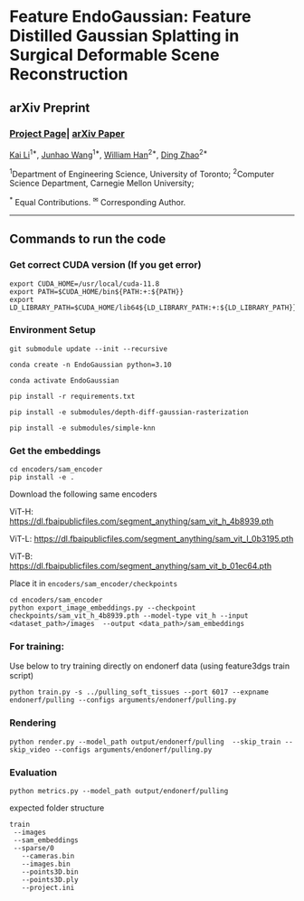 # Feature EndoGaussian: Feature Distilled Gaussian Splatting in Surgical Deformable Scene Reconstruction

## arXiv Preprint

### [Project Page]()| [arXiv Paper]()


[Kai Li](https://www.linkedin.com/in/kaii-li/)<sup>1*</sup>, [Junhao Wang](https://www.linkedin.com/in/junhao-wang-4ba488200/)<sup>1*</sup>,
[William Han](https://willxxy.github.io)<sup>2*</sup>, [Ding Zhao](https://scholar.google.com/citations?user=z7tPc9IAAAAJ&hl=en)<sup>2*</sup>

<sup>1</sup>Department of Engineering Science, University of Toronto; <sup>2</sup>Computer Science Department, Carnegie Mellon University;

<sup>\*</sup> Equal Contributions. <sup>✉</sup> Corresponding Author. 

-------------------------------------------


## Commands to run the code

### Get correct CUDA version (If you get error)

```
export CUDA_HOME=/usr/local/cuda-11.8
export PATH=$CUDA_HOME/bin${PATH:+:${PATH}}
export LD_LIBRARY_PATH=$CUDA_HOME/lib64${LD_LIBRARY_PATH:+:${LD_LIBRARY_PATH}}
```


### Environment Setup

```
git submodule update --init --recursive

conda create -n EndoGaussian python=3.10

conda activate EndoGaussian

pip install -r requirements.txt

pip install -e submodules/depth-diff-gaussian-rasterization

pip install -e submodules/simple-knn
```

### Get the embeddings

```
cd encoders/sam_encoder
pip install -e .
```
Download the following same encoders

ViT-H: https://dl.fbaipublicfiles.com/segment_anything/sam_vit_h_4b8939.pth

ViT-L: https://dl.fbaipublicfiles.com/segment_anything/sam_vit_l_0b3195.pth

ViT-B: https://dl.fbaipublicfiles.com/segment_anything/sam_vit_b_01ec64.pth

Place it in `encoders/sam_encoder/checkpoints`

```
cd encoders/sam_encoder
python export_image_embeddings.py --checkpoint checkpoints/sam_vit_h_4b8939.pth --model-type vit_h --input <dataset_path>/images  --output <data_path>/sam_embeddings
```


### For training:

Use below to try training directly on endonerf data (using feature3dgs train script)

```
python train.py -s ../pulling_soft_tissues --port 6017 --expname endonerf/pulling --configs arguments/endonerf/pulling.py
```


### Rendering

```
python render.py --model_path output/endonerf/pulling  --skip_train --skip_video --configs arguments/endonerf/pulling.py
```


### Evaluation

```
python metrics.py --model_path output/endonerf/pulling
```


expected folder structure 

```
train 
 --images
 --sam_embeddings
 --sparse/0
   --cameras.bin
   --images.bin
   --points3D.bin
   --points3D.ply
   --project.ini
```
